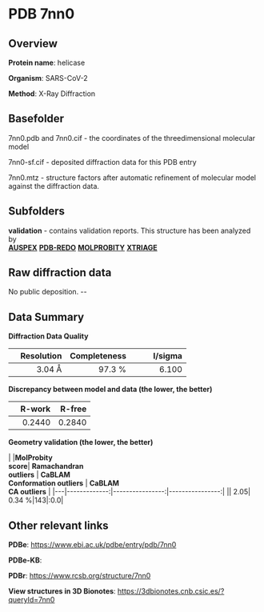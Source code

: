 # PDB 7nn0

## Overview

**Protein name**: helicase

**Organism**: SARS-CoV-2

**Method**: X-Ray Diffraction



## Basefolder

7nn0.pdb and 7nn0.cif - the coordinates of the threedimensional molecular model

7nn0-sf.cif - deposited diffraction data for this PDB entry

7nn0.mtz - structure factors after automatic refinement of molecular model against the diffraction data.

## Subfolders





**validation** - contains validation reports. This structure has been analyzed by <br>[**AUSPEX**](https://github.com/thorn-lab/coronavirus_structural_task_force/tree/master/pdb/helicase/SARS-CoV-2/7nn0/validation/auspex) [**PDB-REDO**](https://github.com/thorn-lab/coronavirus_structural_task_force/tree/master/pdb/helicase/SARS-CoV-2/7nn0/validation/pdb-redo) [**MOLPROBITY**](https://github.com/thorn-lab/coronavirus_structural_task_force/tree/master/pdb/helicase/SARS-CoV-2/7nn0/validation/molprobity) [**XTRIAGE**](https://github.com/thorn-lab/coronavirus_structural_task_force/blob/master/pdb/helicase/SARS-CoV-2/7nn0/validation/Xtriage_output.log)   



## Raw diffraction data

No public deposition. --<br> 

## Data Summary
**Diffraction Data Quality**

|   | Resolution | Completeness| I/sigma |
|---|-------------:|----------------:|--------------:|
|   |3.04 Å|97.3  %|<img width=50/>6.100|

**Discrepancy between model and data (the lower, the better)**

|   | **R-work**| **R-free**   
|---|-------------:|----------------:|           
||  0.2440|  0.2840|

**Geometry validation (the lower, the better)**

|   |**MolProbity<br>score**| **Ramachandran<br>outliers** | **CaBLAM<br>Conformation outliers** | **CaBLAM<br>CA outliers** |
|---|-------------:|----------------:|----------------:|
||  2.05|  0.34 %|143|:0.0|

 

 



## Other relevant links 
**PDBe**:  https://www.ebi.ac.uk/pdbe/entry/pdb/7nn0

**PDBe-KB**:  
 
**PDBr**: https://www.rcsb.org/structure/7nn0 

**View structures in 3D Bionotes**: https://3dbionotes.cnb.csic.es/?queryId=7nn0

